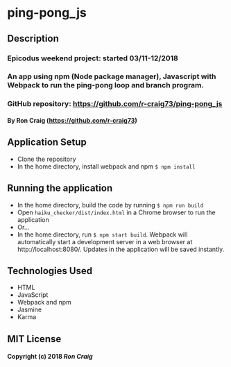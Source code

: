 # ping-pong_js

## Description
### Epicodus weekend project: started 03/11-12/2018
### An app using npm (Node package manager), Javascript with Webpack to run the ping-pong loop and branch program.

### GitHub repository: https://github.com/r-craig73/ping-pong_js

#### By Ron Craig (https://github.com/r-craig73)

## Application Setup
* Clone the repository
* In the home directory, install webpack and npm `$ npm install`

## Running the application
* In the home directory, build the code by running `$ npm run build`
* Open `haiku_checker/dist/index.html` in a Chrome browser to run the application
* Or...
* In the home directory, run `$ npm start build`.  Webpack will automatically start a development server in a web browser at http://localhost:8080/. Updates in the application will be saved instantly.

## Technologies Used
* HTML
* JavaScript
* Webpack and npm
* Jasmine
* Karma

## MIT License

#### Copyright (c) 2018 _Ron Craig_
